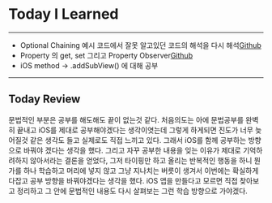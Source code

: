 # Today I Learned
---

- Optional Chaining 예시 코드에서 잘못 알고있던 코드의 해석을 다시 해석[Github](https://github.com/VincentGeranium/Swift-Study/blob/master/2019-04-05-getNewKnowledge.playground/Contents.swift)
- Property 의 get, set 그리고 Property Observer[Github](https://github.com/VincentGeranium/Swift-Study/blob/master/2019-04-05-Computed-Property-1.playground/Contents.swift)
- iOS method -> .addSubView() 에 대해 공부

---

## Today Review
문법적인 부분은 공부를 해도해도 끝이 없는것 같다. 처음의도는 아에 문법공부를 완벽히 끝내고 iOS를 제대로 공부해야겠다는 생각이엿는데 그렇게 하게되면 진도가 너무 늦어질것 같은 생각도 들고 실제로도 직접 느끼고 있다. 그래서 iOS를 함께 공부하는 방향으로 바꿔야 겠다는 생각을 했다.
그리고 자꾸 공부한 내용을 잊는 이유가 제대로 기억하려하지 않아서라는 결론을 얻었다, 그저 타이핑만 하고 올리는 반복적인 행동을 하니 뭔가를 하나 학습하고 머리에 넣지 않고 그냥 지나치는 버릇이 생겨서 이번에는 확실하게 다잡고 공부 방향을 바꿔야겠다는 생각을 했다.
iOS 앱을 만들다고 모르면 직접 찾아보고 정리하고 그 안에 문법적인 내용도 다시 살펴보는 그런 학습 방향으로 가야겠다.